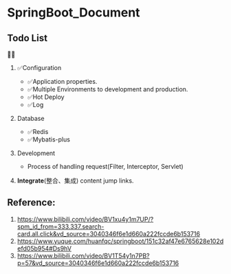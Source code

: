 # SpringBoot_Document

## Todo List

🔳✅

1. ✅Configuration
    - ✅Application properties.
    - ✅Multiple Environments to development and production.
    - ✅Hot Deploy
    - ✅Log
2. Database
    - ✅Redis
    - ✅Mybatis-plus
3. Development
    - Process of handling request(Filter, Interceptor, Servlet)

100. **Integrate**(整合、集成) content jump links.

## Reference:

1. https://www.bilibili.com/video/BV1xu4y1m7UP/?spm_id_from=333.337.search-card.all.click&vd_source=3040346f6e1d660a222fccde6b153716
2. https://www.yuque.com/huanfqc/springboot/151c32af47e6765628e102defd05b954#Ds9hV
3. https://www.bilibili.com/video/BV1T54y1n7PB?p=57&vd_source=3040346f6e1d660a222fccde6b153716